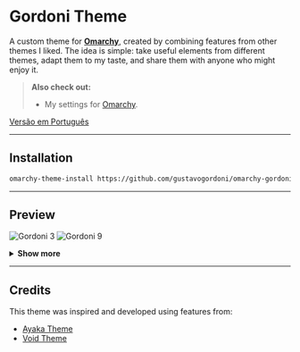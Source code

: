 # Gordoni Theme

A custom theme for **[Omarchy](https://omarchy.org)**, created by combining features from other themes I liked.
The idea is simple: take useful elements from different themes, adapt them to my taste, and share them with anyone who might enjoy it.

> **Also check out:**
> * My settings for [Omarchy](https://github.com/gustavogordoni/dotfiles/).

[Versão em Português](README.md)

---

## Installation

```bash
omarchy-theme-install https://github.com/gustavogordoni/omarchy-gordoni-theme
````

---

## Preview

![Gordoni 3](https://github.com/gustavogordoni/omarchy-gordoni-theme/blob/main/screenshots/3.png)
![Gordoni 9](https://github.com/gustavogordoni/omarchy-gordoni-theme/blob/main/screenshots/9.png)

<details>
<summary><strong>Show more</strong></summary>

<br>

![Gordoni 4](https://github.com/gustavogordoni/omarchy-gordoni-theme/blob/main/screenshots/4.png)
![Gordoni 5](https://github.com/gustavogordoni/omarchy-gordoni-theme/blob/main/screenshots/5.png)
![Gordoni 8](https://github.com/gustavogordoni/omarchy-gordoni-theme/blob/main/screenshots/8.png)
![Gordoni 10](https://github.com/gustavogordoni/omarchy-gordoni-theme/blob/main/screenshots/10.png)
![Gordoni 11](https://github.com/gustavogordoni/omarchy-gordoni-theme/blob/main/screenshots/11.png)
![Gordoni 12](https://github.com/gustavogordoni/omarchy-gordoni-theme/blob/main/screenshots/12.png)

</details>

---

## Credits

This theme was inspired and developed using features from:

* [Ayaka Theme](https://github.com/abhijeet-swami/omarchy-ayaka-theme)
* [Void Theme](https://github.com/vyrx-dev/omarchy-void-theme.git)

